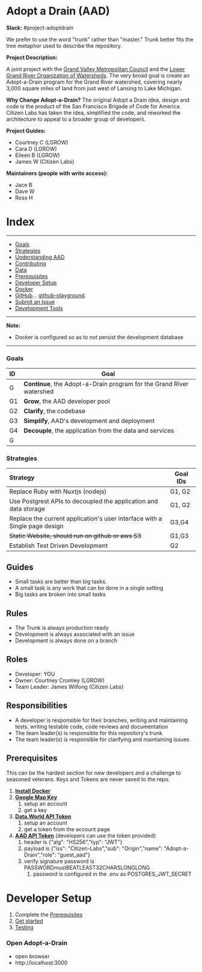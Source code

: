 # Adopt a Drain (AAD)

**Slack:** #project-adoptdrain

We prefer to use the word "trunk" rather than "master." Trunk better fits the tree metaphor used to describe the repository.

**Project Description:**

A joint project with the [Grand Valley Metropolitan Council](http://www.gvmc.org) and the [Lower Grand River Organization of Watersheds](https://www.lgrow.org). The very broad goal is create an Adopt-a-Drain program for the Grand River watershed, covering nearly 3,000 square miles of land from just west of Lansing to Lake Michigan.

**Why Change Adopt-a-Drain?**
The original Adopt a Drain idea, design and code is the product of the San Francisco Brigade of Code for America.
Citizen Labs has taken the idea, simplified the code, and reworked the architecture to appeal to a broader group of developers.

**Project Guides:**
* Courtney C (LGROW)
* Cara D (LGROW)
* Eileen B (LGROW)
* James W (Citizen Labs)

**Maintainers (people with write access):**
* Jace B
* Dave W
* Ross H

# Index
---
* [Goals](#goals)
* [Strategies](#strategies)
* [Understanding AAD](UNDERSTANDING-AAD.md)
* [Contributing](CONTRIBUTIONS.md)
* [Data](DATA.md)
* [Prerequisites](#prerequisites)
* [Developer Setup](STARTUP.md)
* [Docker](DOCKER.md)
* [GitHub](GITHUB.md)... [github-playground](https://github.com/citizenlabsgr/open-lab).
* [Submit an Issue](ISSUES.md)
* [Development Tools](TOOLS.md)
---
**Note:**
* Docker is configured so as to not persist the development database
---
### Goals
| ID | Goal
| :------ | --------
| G   | **Continue**, the Adopt-a-Drain program for the Grand River watershed |
| G1  | **Grow**, the AAD developer pool  |
| G2  | **Clarify**, the codebase  |
| G3  | **Simplify**, AAD's development and deployment  |
| G4  | **Decouple**, the application from the data and services  |
| G   |   |

### Strategies   
| Strategy | Goal IDs
| :------ | --------
| Replace Ruby with Nuxtjs (nodejs) | G1, G2         
| Use Postgrest APIs to decoupled the application and data storage | G1, G2 |
| Replace the current application's user interface with a Single page design | G3,G4 |
| ~~Static Website, should run on github or aws S3~~  | G1,G3  |
| Establish Test Driven Development | G2 |

## Guides
* Small tasks are better than big tasks.
* A small task is any work that can be done in a single setting
* Big tasks are broken into small tasks

## Rules
* The Trunk is always production ready
* Development is always associated with an issue
* Development is always done on a branch

## Roles
* Developer: YOU
* Owner: Courtney Cromley (LGROW)
* Team Leader: James Wilfong (Citizen Labs)

## Responsibilities
* A developer is responsible for their branches, writing and maintaining tests, writing testable code, code reviews and documentation
* The team leader(s) is responsible for this repository's trunk
* The team leader(s) is responsible for clarifying and maintaining issues


## Prerequisites
This can be the hardest section for new developers and a challenge to seasoned veterans.
Keys and Tokens are never saved to the repo.
1. **[Install Docker](https://www.docker.com)**
1.  **[Google Map Key](https://developers.google.com/maps/documentation/javascript/get-api-key)**
    1. setup an account
    1. get a key
1. **[Data.World API Token](https://data.world)**
    1. setup an account
    1. get a token from the account page
1. **[AAD API Token](https://jwt.io)** (developers can use the token provided)
    1. header is {"alg": "HS256","typ": "JWT"}
    1. payload is {"iss": "Citizen-Labs","sub": "Origin","name": "Adopt-a-Drain","role": "guest_aad"}
    1. verify signature password is PASSWORDmustBEATLEAST32CHARSLONGLONG
        1. password is configured in the .env as POSTGRES_JWT_SECRET

# Developer Setup
1. Complete the [Prerequisites](#prerequisites)
1. [Get started](STARTUP.md)
1. [Testing](TESTING.md)

### Open Adopt-a-Drain
* open browser
* http://localhost:3000
